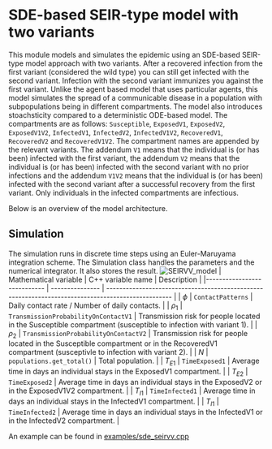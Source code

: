 # SDE-based SEIR-type model with two variants

This module models and simulates the epidemic using an SDE-based SEIR-type model approach with two variants. After a recovered infection from the first variant (considered the wild type) you can still get infected with the second variant. Infection with the second variant immunizes you against the first variant. Unlike the agent based model that uses particular agents, this model simulates the spread of a communicable disease in a population with subpopulations being in different compartments. The model also introduces stoachsticity compared to a deterministic ODE-based model. The compartments are as follows: `Susceptible`,  `ExposedV1`, `ExposedV2`, `ExposedV1V2`,  `InfectedV1`, `InfectedV2`, `InfectedV1V2`, `RecoveredV1`, `RecoveredV2` and `RecoveredV1V2`. The compartment names are appended by the relevant variants. The addendum `V1` means that the individual is (or has been) infected with the first variant, the addendum `V2` means that the individual is (or has been) infected with the second variant with no prior infections and the addendum `V1V2` means that the individual is (or has been) infected with the second variant after a successful recovery from the first variant. Only individuals in the infected compartments are infectious. 

Below is an overview of the model architecture.



## Simulation

The simulation runs in discrete time steps using an Euler-Maruyama integration scheme. The Simulation class handles the parameters and the numerical integrator. It also stores the result. 
![SEIRVV_model](https://github.com/user-attachments/assets/8bb70557-071e-4ec0-8e5a-81380eb2086c)
| Mathematical variable                   | C++ variable name | Description |
|---------------------------- | --------------- | -------------------------------------------------------------------------------------------------- |
| $\phi$                      |  `ContactPatterns`               | Daily contact rate / Number of daily contacts. |
| $\rho_1$                      |  `TransmissionProbabilityOnContactV1`               | Transmission risk for people located in the Susceptible compartment (susceptible to infection with variant 1). |
| $\rho_2$                      |  `TransmissionProbabilityOnContactV2`               | Transmission risk for people located in the Susceptible compartment or in the RecoveredV1 compartment (susceptivle to infection with variant 2). |
| $N$                         | `populations.get_total()`   | Total population. |
| $T_{E1}$                    |  `TimeExposed1`               | Average time in days an individual stays in the ExposedV1 compartment. |
| $T_{E2}$                    |  `TimeExposed2`               | Average time in days an individual stays in the ExposedV2 or in the ExposedV1V2 compartment. |
| $T_{I1}$                    |  `TimeInfected1`               | Average time in days an individual stays in the InfectedV1 compartment. |
| $T_{I1}$                    |  `TimeInfected2`               | Average time in days an individual stays in the InfectedV1 or in the InfectedV2 compartment. |

An example can be found in [examples/sde_seirvv.cpp](../../examples/sde_seirvv.cpp)